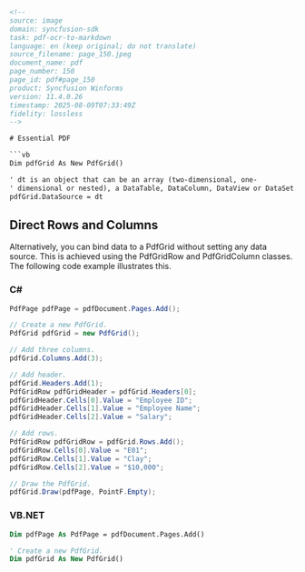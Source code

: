```html
<!-- 
source: image
domain: syncfusion-sdk
task: pdf-ocr-to-markdown
language: en (keep original; do not translate)
source_filename: page_150.jpeg
document_name: pdf
page_number: 150
page_id: pdf#page_150
product: Syncfusion Winforms
version: 11.4.0.26
timestamp: 2025-08-09T07:33:49Z
fidelity: lossless
-->

# Essential PDF

```vb
Dim pdfGrid As New PdfGrid()

' dt is an object that can be an array (two-dimensional, one-
' dimensional or nested), a DataTable, DataColumn, DataView or DataSet.
pdfGrid.DataSource = dt
```

## Direct Rows and Columns

Alternatively, you can bind data to a PdfGrid without setting any data source. This is achieved using the PdfGridRow and PdfGridColumn classes. The following code example illustrates this.

### C#

```csharp
PdfPage pdfPage = pdfDocument.Pages.Add(); 

// Create a new PdfGrid.
PdfGrid pdfGrid = new PdfGrid();

// Add three columns.
pdfGrid.Columns.Add(3);

// Add header.
pdfGrid.Headers.Add(1);
PdfGridRow pdfGridHeader = pdfGrid.Headers[0];
pdfGridHeader.Cells[0].Value = "Employee ID";
pdfGridHeader.Cells[1].Value = "Employee Name";
pdfGridHeader.Cells[2].Value = "Salary";

// Add rows.
PdfGridRow pdfGridRow = pdfGrid.Rows.Add();
pdfGridRow.Cells[0].Value = "E01";
pdfGridRow.Cells[1].Value = "Clay";
pdfGridRow.Cells[2].Value = "$10,000";

// Draw the PdfGrid.
pdfGrid.Draw(pdfPage, PointF.Empty);
```

### VB.NET

```vb
Dim pdfPage As PdfPage = pdfDocument.Pages.Add()

' Create a new PdfGrid.
Dim pdfGrid As New PdfGrid()
```
```